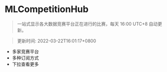 # MLCompetitionHub

> 一站式显示各大数据竞赛平台正在进行的比赛，每天 16:00 UTC+8 自动更新。
  
> 更新时间: 2022-03-22T16:01:17+0800 

* 多家竞赛平台
* 多种订阅方式
* 下拉查看更多